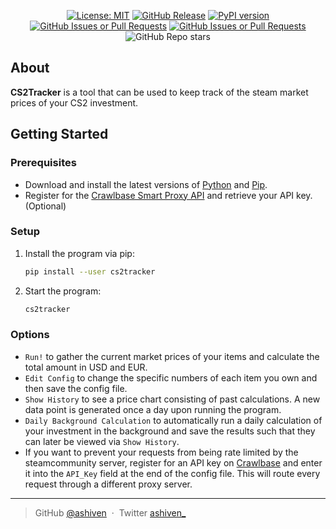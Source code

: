 <div align="center">

[![License: MIT](https://img.shields.io/badge/License-MIT-yellow.svg)](https://opensource.org/licenses/MIT)
[![GitHub Release](https://img.shields.io/github/v/release/ashiven/cs2tracker)](https://github.com/ashiven/cs2tracker/releases)
[![PyPI version](https://badge.fury.io/py/cs2tracker.svg)](https://badge.fury.io/py/cs2tracker)
[![GitHub Issues or Pull Requests](https://img.shields.io/github/issues/ashiven/cs2tracker)](https://github.com/ashiven/cs2tracker/issues)
[![GitHub Issues or Pull Requests](https://img.shields.io/github/issues-pr/ashiven/cs2tracker)](https://github.com/ashiven/cs2tracker/pulls)
![GitHub Repo stars](https://img.shields.io/github/stars/ashiven/cs2tracker)

</div>

## About

**CS2Tracker** is a tool that can be used to keep track of the steam market prices of your CS2 investment.

## Getting Started

### Prerequisites

-  Download and install the latest versions of [Python](https://www.python.org/downloads/) and [Pip](https://pypi.org/project/pip/).
-  Register for the [Crawlbase Smart Proxy API](https://crawlbase.com/) and retrieve your API key. (Optional)

### Setup

1. Install the program via pip:

   ```bash
   pip install --user cs2tracker
   ```

2. Start the program:
   ```bash
   cs2tracker
   ```

### Options

-  `Run!` to gather the current market prices of your items and calculate the total amount in USD and EUR.
-  `Edit Config` to change the specific numbers of each item you own and then save the config file.
-  `Show History` to see a price chart consisting of past calculations. A new data point is generated once a day upon running the program.
-  `Daily Background Calculation` to automatically run a daily calculation of your investment in the background and save the results such that they can later be viewed via `Show History`.
-  If you want to prevent your requests from being rate limited by the steamcommunity server, register for an API key on [Crawlbase](crawlbase.com) and enter it into the `API_Key` field at the end of the config file. This will route every request through a different proxy server.

---

> GitHub [@ashiven](https://github.com/Ashiven) &nbsp;&middot;&nbsp;
> Twitter [ashiven\_](https://twitter.com/ashiven_)
